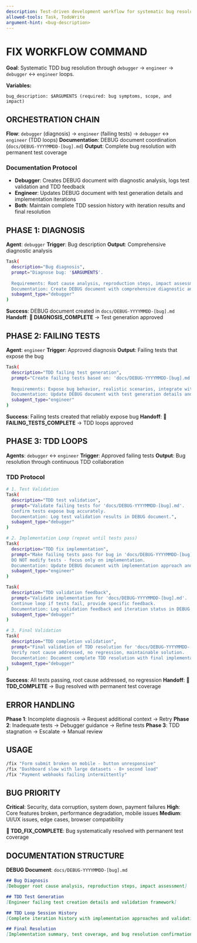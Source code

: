 ```yaml
---
description: Test-driven development workflow for systematic bug resolution through debugger ↔ engineer loops
allowed-tools: Task, TodoWrite
argument-hint: <bug-description>
---
```


# FIX WORKFLOW COMMAND

**Goal**: Systematic TDD bug resolution through `debugger` → `engineer` → `debugger` ↔ `engineer` loops.

**Variables:**
```
bug_description: $ARGUMENTS (required: bug symptoms, scope, and impact)
```

## ORCHESTRATION CHAIN

**Flow**: `debugger` (diagnosis) → `engineer` (failing tests) → `debugger` ↔ `engineer` (TDD loops)
**Documentation**: DEBUG document coordination (`docs/DEBUG-YYYYMMDD-[bug].md`)
**Output**: Complete bug resolution with permanent test coverage

### Documentation Protocol
- **Debugger**: Creates DEBUG document with diagnostic analysis, logs test validation and TDD feedback
- **Engineer**: Updates DEBUG document with test generation details and implementation iterations
- **Both**: Maintain complete TDD session history with iteration results and final resolution

## PHASE 1: DIAGNOSIS

**Agent**: `debugger`
**Trigger**: Bug description
**Output**: Comprehensive diagnostic analysis

```bash
Task(
  description="Bug diagnosis",
  prompt="Diagnose bug: '$ARGUMENTS'.
  
  Requirements: Root cause analysis, reproduction steps, impact assessment, TDD protocol setup.
  Documentation: Create DEBUG document with comprehensive diagnostic analysis and reproduction framework.",
  subagent_type="debugger"
)
```

**Success**: DEBUG document created in `docs/DEBUG-YYYYMMDD-[bug].md`
**Handoff**: **🔔 DIAGNOSIS_COMPLETE** → Test generation approved

## PHASE 2: FAILING TESTS

**Agent**: `engineer`
**Trigger**: Approved diagnosis
**Output**: Failing tests that expose the bug

```bash
Task(
  description="TDD failing test generation",
  prompt="Create failing tests based on: 'docs/DEBUG-YYYYMMDD-[bug].md'.
  
  Requirements: Expose bug behavior, realistic scenarios, integrate with test suite, NO fixes yet.
  Documentation: Update DEBUG document with test generation details and validation framework.",
  subagent_type="engineer"
)
```

**Success**: Failing tests created that reliably expose bug
**Handoff**: **🔔 FAILING_TESTS_COMPLETE** → TDD loops approved

## PHASE 3: TDD LOOPS

**Agents**: `debugger` ↔ `engineer`
**Trigger**: Approved failing tests
**Output**: Bug resolution through continuous TDD collaboration

### TDD Protocol
```bash
# 1. Test Validation
Task(
  description="TDD test validation",
  prompt="Validate failing tests for 'docs/DEBUG-YYYYMMDD-[bug].md'. 
  Confirm tests expose bug accurately.
  Documentation: Log test validation results in DEBUG document.",
  subagent_type="debugger"
)

# 2. Implementation Loop (repeat until tests pass)
Task(
  description="TDD fix implementation",
  prompt="Make failing tests pass for bug in 'docs/DEBUG-YYYYMMDD-[bug].md'.
  DO NOT modify tests - focus only on implementation.
  Documentation: Update DEBUG document with implementation approach and iteration results.",
  subagent_type="engineer"
)

Task(
  description="TDD validation feedback",
  prompt="Validate implementation for 'docs/DEBUG-YYYYMMDD-[bug].md'.
  Continue loop if tests fail, provide specific feedback.
  Documentation: Log validation feedback and iteration status in DEBUG document.",
  subagent_type="debugger"
)

# 3. Final Validation
Task(
  description="TDD completion validation",
  prompt="Final validation of TDD resolution for 'docs/DEBUG-YYYYMMDD-[bug].md'.
  Verify root cause addressed, no regression, maintainable solution.
  Documentation: Document complete TDD resolution with final implementation summary in DEBUG document.",
  subagent_type="debugger"
)
```

**Success**: All tests passing, root cause addressed, no regression
**Handoff**: **🔔 TDD_COMPLETE** → Bug resolved with permanent test coverage

## ERROR HANDLING

**Phase 1**: Incomplete diagnosis → Request additional context → Retry
**Phase 2**: Inadequate tests → Debugger guidance → Refine tests
**Phase 3**: TDD stagnation → Escalate → Manual review

## USAGE

```bash
/fix "Form submit broken on mobile - button unresponsive"
/fix "Dashboard slow with large datasets - 8+ second load"
/fix "Payment webhooks failing intermittently"
```

## BUG PRIORITY

**Critical**: Security, data corruption, system down, payment failures
**High**: Core features broken, performance degradation, mobile issues
**Medium**: UI/UX issues, edge cases, browser compatibility

**🔔 TDD_FIX_COMPLETE**: Bug systematically resolved with permanent test coverage

## DOCUMENTATION STRUCTURE

**DEBUG Document**: `docs/DEBUG-YYYYMMDD-[bug].md`
```markdown
## Bug Diagnosis
[Debugger root cause analysis, reproduction steps, impact assessment]

## TDD Test Generation
[Engineer failing test creation details and validation framework]

## TDD Loop Session History
[Complete iteration history with implementation approaches and validation results]

## Final Resolution
[Implementation summary, test coverage, and bug resolution confirmation]
```